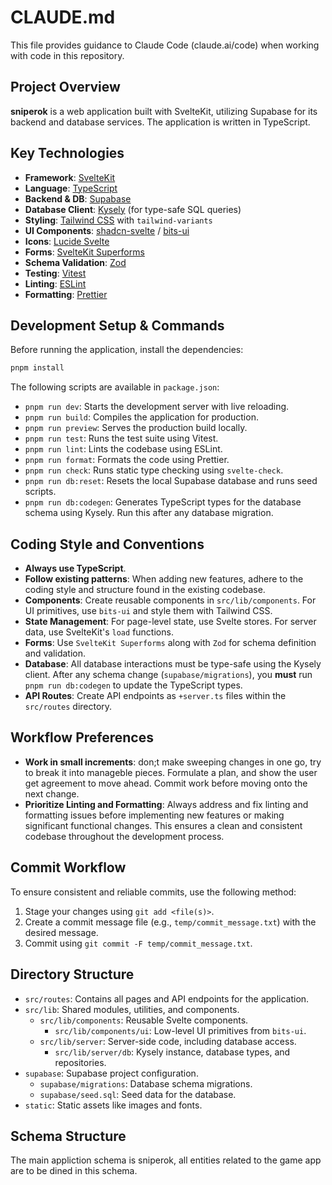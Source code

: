 # CLAUDE.md

This file provides guidance to Claude Code (claude.ai/code) when working with code in this repository.

## Project Overview

**sniperok** is a web application built with SvelteKit, utilizing Supabase for its backend and database services. The application is written in TypeScript.

## Key Technologies

- **Framework**: [SvelteKit](https://kit.svelte.dev/)
- **Language**: [TypeScript](https://www.typescriptlang.org/)
- **Backend & DB**: [Supabase](https://supabase.com/)
- **Database Client**: [Kysely](https://kysely.dev/) (for type-safe SQL queries)
- **Styling**: [Tailwind CSS](https://tailwindcss.com/) with `tailwind-variants`
- **UI Components**: [shadcn-svelte](https://www.shadcn-svelte.com/) / [bits-ui](https://www.bits-ui.com/)
- **Icons**: [Lucide Svelte](https://lucide.dev/guide/packages/lucide-svelte)
- **Forms**: [SvelteKit Superforms](https://superforms.rocks/)
- **Schema Validation**: [Zod](https://zod.dev/)
- **Testing**: [Vitest](https://vitest.dev/)
- **Linting**: [ESLint](https://eslint.org/)
- **Formatting**: [Prettier](https://prettier.io/)

## Development Setup & Commands

Before running the application, install the dependencies:

```bash
pnpm install
```

The following scripts are available in `package.json`:

- `pnpm run dev`: Starts the development server with live reloading.
- `pnpm run build`: Compiles the application for production.
- `pnpm run preview`: Serves the production build locally.
- `pnpm run test`: Runs the test suite using Vitest.
- `pnpm run lint`: Lints the codebase using ESLint.
- `pnpm run format`: Formats the code using Prettier.
- `pnpm run check`: Runs static type checking using `svelte-check`.
- `pnpm run db:reset`: Resets the local Supabase database and runs seed scripts.
- `pnpm run db:codegen`: Generates TypeScript types for the database schema using Kysely. Run this after any database migration.

## Coding Style and Conventions

- **Always use TypeScript**.
- **Follow existing patterns**: When adding new features, adhere to the coding style and structure found in the existing codebase.
- **Components**: Create reusable components in `src/lib/components`. For UI primitives, use `bits-ui` and style them with Tailwind CSS.
- **State Management**: For page-level state, use Svelte stores. For server data, use SvelteKit's `load` functions.
- **Forms**: Use `SvelteKit Superforms` along with `Zod` for schema definition and validation.
- **Database**: All database interactions must be type-safe using the Kysely client. After any schema change (`supabase/migrations`), you **must** run `pnpm run db:codegen` to update the TypeScript types.
- **API Routes**: Create API endpoints as `+server.ts` files within the `src/routes` directory.

## Workflow Preferences

- **Work in small increments**: don;t make sweeping changes in one go, try to break it into manageble pieces.
  Formulate a plan, and show the user get agreement to move ahead. Commit work before moving onto the next change.
- **Prioritize Linting and Formatting**: Always address and fix linting and formatting issues before implementing new features or making significant functional changes. This ensures a clean and consistent codebase throughout the development process.

## Commit Workflow

To ensure consistent and reliable commits, use the following method:

1. Stage your changes using `git add <file(s)>`.
2. Create a commit message file (e.g., `temp/commit_message.txt`) with the desired message.
3. Commit using `git commit -F temp/commit_message.txt`.

## Directory Structure

- `src/routes`: Contains all pages and API endpoints for the application.
- `src/lib`: Shared modules, utilities, and components.
    - `src/lib/components`: Reusable Svelte components.
        - `src/lib/components/ui`: Low-level UI primitives from `bits-ui`.
    - `src/lib/server`: Server-side code, including database access.
        - `src/lib/server/db`: Kysely instance, database types, and repositories.
- `supabase`: Supabase project configuration.
    - `supabase/migrations`: Database schema migrations.
    - `supabase/seed.sql`: Seed data for the database.
- `static`: Static assets like images and fonts.

## Schema Structure
The main appliction schema is sniperok, all entities related to the game app are to be dined in this schema.
